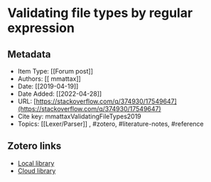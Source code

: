 # Validating file types by regular expression

## Metadata

* Item Type: [[Forum post]]
* Authors: [[ mmattax]]
* Date: [[2019-04-19]]
* Date Added: [[2022-04-28]]
* URL: [https://stackoverflow.com/q/374930/17549647](https://stackoverflow.com/q/374930/17549647)
* Cite key: mmattaxValidatingFileTypes2019
* Topics: [[Lexer/Parser]]
, #zotero, #literature-notes, #reference


##  Zotero links
* [Local library](zotero://select/items/1_GCHP77AW)
* [Cloud library](http://zotero.org/users/9285361/items/GCHP77AW)

